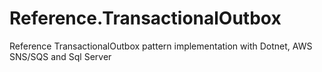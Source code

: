 # Reference.TransactionalOutbox
Reference TransactionalOutbox pattern implementation with Dotnet, AWS SNS/SQS and Sql Server
